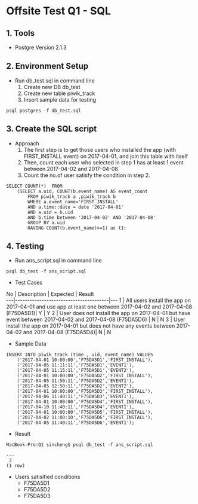 
# Offsite Test Q1 - SQL

## 1. Tools

* Postgre Version 2.1.3

## 2. Environment Setup

* Run db_test.sql in command line <br>
    1. Create new DB db_test
    2. Create new table piwik_track
    3. Insert sample data for testing

```console
psql postgres -f db_test.sql
```
## 3. Create the SQL script

* Approach</br>
    1. The first step is to get those users who installed the app (with FIRST_INSTALL event) on 2017-04-01, and join this table with itself
    2.	Then, count each user who selected in step 1 has at least 1 event between 2017-04-02 and 2017-04-08
    3.	Count the no.of user satisfy the condition in step 2.

```console
SELECT COUNT(*)  FROM
    (SELECT a.uid, COUNT(b.event_name) AS event_count
        FROM piwik_track a ,piwik_track b
        WHERE a.event_name='FIRST_INSTALL'
        AND a.time::date = date '2017-04-01'
        AND a.uid = b.uid
        AND b.time between '2017-04-02' AND '2017-04-08'
        GROUP BY a.uid
        HAVING COUNT(b.event_name)>=1) as t1;
```

## 4. Testing
* Run ans_script.sql in command line
```console
psql db_test -f ans_script.sql
```
* Test Cases

No | Description | Expected | Result  
---|---------------------------------------|---
1 | All users install the app on 2017-04-01 and use app at least one between 2017-04-02 and 2017-04-08 (F75DA5D1)| Y | Y 
2 | User does not install the app on 2017-04-01 but have event between 2017-04-02 and 2017-04-08 (F75DA5D6) | N | N
3 | User install the app on 2017-04-01 but does not have any events between 2017-04-02 and 2017-04-08 (F75DA5D4)| N | N

* Sample Data
```console
INSERT INTO piwik_track (time , uid, event_name) VALUES
    ('2017-04-01 10:00:00','F75DA5D1','FIRST_INSTALL'),
    ('2017-04-05 11:11:11','F75DA5D1','EVENT1'),
    ('2017-04-05 11:15:11','F75DA5D1','EVENT2'),
    ('2017-04-01 10:00:00','F75DA5D2','FIRST_INSTALL'),
    ('2017-04-05 11:50:11','F75DA5D2','EVENT1'),
    ('2017-04-05 12:50:11','F75DA5D2','EVENT2'),
    ('2017-04-01 10:00:00','F75DA5D3','FIRST_INSTALL'),
    ('2017-04-06 11:40:11','F75DA5D3','EVENT1'),
    ('2017-04-01 10:00:00','F75DA5D4','FIRST_INSTALL'),
    ('2017-04-10 11:40:11','F75DA5D4','EVENT1'),
    ('2017-04-01 10:00:00','F75DA5D5','FIRST_INSTALL'),
    ('2017-04-02 11:00:10','F75DA5D6','FIRST_INSTALL'),
    ('2017-04-05 11:40:11','F75DA5D6','EVENT1');
```
* Result
```console
MacBook-Pro:Q1 sincheng$ psql db_test -f ans_script.sql
   
---
 3
(1 row)
```
* Users satisified conditions
    * F75DA5D1
    * F75DA5D2
    * F75DA5D3


```python

```
